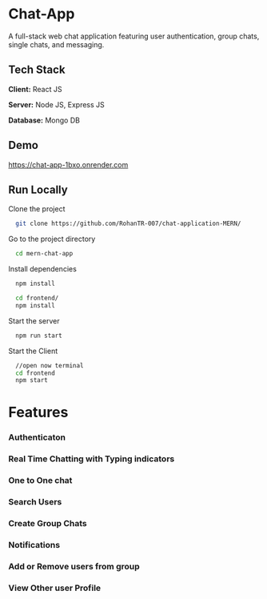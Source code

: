 
# Chat-App

A full-stack web chat application featuring user authentication, group chats, single chats, and messaging.

## Tech Stack

**Client:** React JS

**Server:** Node JS, Express JS

**Database:** Mongo DB
  
## Demo

https://chat-app-1bxo.onrender.com

## Run Locally

Clone the project

```bash
  git clone https://github.com/RohanTR-007/chat-application-MERN/
```

Go to the project directory

```bash
  cd mern-chat-app
```

Install dependencies

```bash
  npm install
```

```bash
  cd frontend/
  npm install
```

Start the server

```bash
  npm run start
```
Start the Client

```bash
  //open now terminal
  cd frontend
  npm start
```

  
# Features

### Authenticaton
### Real Time Chatting with Typing indicators
### One to One chat
### Search Users
### Create Group Chats
### Notifications 
### Add or Remove users from group
### View Other user Profile



  
